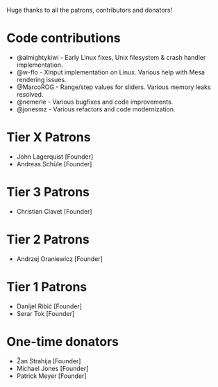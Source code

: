Huge thanks to all the patrons, contributors and donators!

# Code contributions
 - @almightykiwi - Early Linux fixes, Unix filesystem & crash handler implementation.
 - @w-flo - XInput implementation on Linux. Various help with Mesa rendering issues.
 - @MarcoROG - Range/step values for sliders. Various memory leaks resolved.
 - @nemerle - Various bugfixes and code improvements.
 - @jonesmz - Various refactors and code modernization. 

# Tier X Patrons
- John Lagerquist [Founder]
- Andreas Schüle [Founder]

# Tier 3 Patrons
- Christian Clavet [Founder]

# Tier 2 Patrons
- Andrzej Oraniewicz [Founder]

# Tier 1 Patrons
- Danijel Ribić [Founder]
- Serar Tok [Founder]

# One-time donators
- Žan Strahija [Founder]
- Michael Jones [Founder]
- Patrick Meyer [Founder]